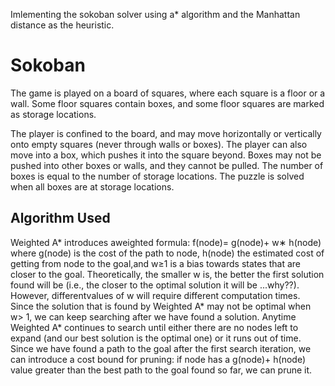 Imlementing the sokoban solver using a* algorithm and the Manhattan distance as the heuristic.
# Sokoban
The game is played on a board of squares, where each square is a floor or a wall. Some floor squares contain boxes, and some floor squares are marked as storage locations.

The player is confined to the board, and may move horizontally or vertically onto empty squares (never through walls or boxes). The player can also move into a box, which pushes it into the square beyond. Boxes may not be pushed into other boxes or walls, and they cannot be pulled. The number of boxes is equal to the number of storage locations. The puzzle is solved when all boxes are at storage locations.

## Algorithm Used
Weighted A* introduces aweighted formula: f(node)= g(node)+ w∗ h(node) where g(node) is the cost of the path to node, h(node) the estimated cost of getting from node to the goal,and w≥1 is a bias towards states that are closer to the goal. Theoretically, the smaller w is, the better the first solution found will be (i.e., the closer to the optimal solution it will be ...why??). However, differentvalues of w will require different computation times. Since the solution that is found by Weighted A* may not be optimal when w> 1, we can keep searching after we have found a solution. Anytime Weighted A* continues to search until either there are no nodes left to expand (and our best solution is the optimal one) or it runs out of time. Since we have found a path to the goal after the first search iteration, we can introduce a cost bound for pruning: if node has a g(node)+ h(node) value greater than the best path to the goal found so far, we can prune it.
